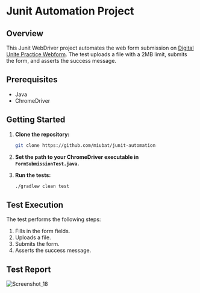 # Junit Automation Project

## Overview

This Junit WebDriver project automates the web form submission on [Digital Unite Practice Webform](https://www.digitalunite.com/practice-webform-learners). The test uploads a file with a 2MB limit, submits the form, and asserts the success message.


## Prerequisites

- Java
- ChromeDriver

## Getting Started

1. **Clone the repository:**

    ```bash
    git clone https://github.com/miubat/junit-automation
    ```

2. **Set the path to your ChromeDriver executable in `FormSubmissionTest.java`.**

3. **Run the tests:**

    ```bash
    ./gradlew clean test
    ```

## Test Execution

The test performs the following steps:

1. Fills in the form fields.
2. Uploads a file.
3. Submits the form.
4. Asserts the success message.

## Test Report
![Screenshot_18](https://github.com/miubat/Junit-automation/assets/160812376/f6c0db2a-daaf-449e-abb9-398e06ec053a)



